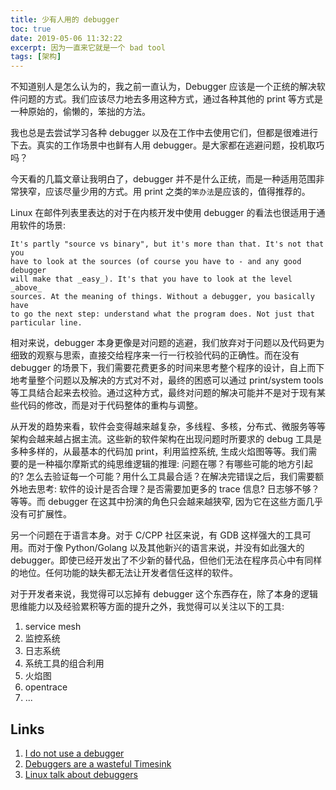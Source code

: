 ```yaml
---
title: 少有人用的 debugger
toc: true
date: 2019-05-06 11:32:22
excerpt: 因为一直来它就是一个 bad tool
tags: [架构]
---
```


不知道别人是怎么认为的，我之前一直认为，Debugger 应该是一个正统的解决软件问题的方式。我们应该尽力地去多用这种方式，通过各种其他的 print 等方式是一种原始的，偷懒的，笨拙的方法。

我也总是去尝试学习各种 debugger 以及在工作中去使用它们，但都是很难进行下去。真实的工作场景中也鲜有人用 debugger。是大家都在逃避问题，投机取巧吗？

今天看的几篇文章让我明白了，debugger 并不是什么正统，而是一种适用范围非常狭窄，应该尽量少用的方式。用 print 之类的`笨办法`是应该的，值得推荐的。

Linux 在邮件列表里表达的对于在内核开发中使用 debugger 的看法也很适用于通用软件的场景:

```text
It's partly "source vs binary", but it's more than that. It's not that you
have to look at the sources (of course you have to - and any good debugger
will make that _easy_). It's that you have to look at the level _above_
sources. At the meaning of things. Without a debugger, you basically have
to go the next step: understand what the program does. Not just that
particular line.
```

相对来说，debugger 本身更像是对问题的逃避，我们放弃对于问题以及代码更为细致的观察与思索，直接交给程序来一行一行校验代码的正确性。而在没有 debugger 的场景下，我们需要花费更多的时间来思考整个程序的设计，自上而下地考量整个问题以及解决的方式对不对，最终的困惑可以通过 print/system tools 等工具结合起来去校验。通过这种方式，最终对问题的解决可能并不是对于现有某些代码的修改，而是对于代码整体的重构与调整。

从开发的趋势来看，软件会变得越来越复杂，多线程、多核，分布式、微服务等等架构会越来越占据主流。这些新的软件架构在出现问题时所要求的 debug 工具是多种多样的，从最基本的代码加 print，利用监控系统, 生成火焰图等等。我们需要的是一种福尔摩斯式的纯思维逻辑的推理: 问题在哪？有哪些可能的地方引起的? 怎么去验证每一个可能？用什么工具最合适？在解决完错误之后，我们需要额外地去思考: 软件的设计是否合理？是否需要加更多的 trace 信息? 日志够不够？等等。而 debugger 在这其中扮演的角色只会越来越狭窄, 因为它在这些方面几乎没有可扩展性。

另一个问题在于语言本身。对于 C/CPP 社区来说，有 GDB 这样强大的工具可用。而对于像 Python/Golang 以及其他新兴的语言来说，并没有如此强大的 debugger。即使已经开发出了不少新的替代品，但他们无法在程序员心中有同样的地位。任何功能的缺失都无法让开发者信任这样的软件。

对于开发者来说，我觉得可以忘掉有 debugger 这个东西存在，除了本身的逻辑思维能力以及经验累积等方面的提升之外，我觉得可以关注以下的工具:

1. service mesh
2. 监控系统
3. 日志系统
4. 系统工具的组合利用
5. 火焰图
6. opentrace
7. ...

## Links
1. [I do not use a debugger](https://lemire.me/blog/2016/06/21/i-do-not-use-a-debugger/)
2. [Debuggers are a wasteful Timesink](https://www.artima.com/weblogs/viewpost.jsp?thread=23476)
3. [Linux talk about debuggers](https://lwn.net/2000/0914/a/lt-debugger.php3)
